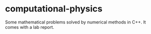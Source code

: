# computational-physics
 Some mathematical problems solved by numerical methods in C++. It comes with a lab report.
